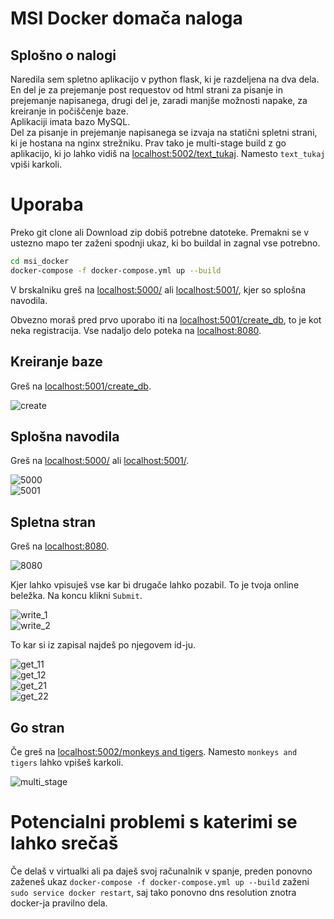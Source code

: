 # MSI Docker domača naloga
## Splošno o nalogi

Naredila sem spletno aplikacijo v python flask, ki je razdeljena na dva dela. En del je za prejemanje post requestov od html strani za pisanje in prejemanje napisanega, drugi del je, zaradi manjše možnosti napake, za kreiranje in počiščenje baze.  
Aplikaciji imata bazo MySQL.  
Del za pisanje in prejemanje napisanega se izvaja na statični spletni strani, ki je hostana na nginx strežniku. 
Prav tako je multi-stage build z go aplikacijo, ki jo lahko vidiš na [localhost:5002/text_tukaj](http://localhost:5002/text_tukaj). Namesto `text_tukaj` vpiši karkoli. 

# Uporaba
Preko git clone ali Download zip dobiš potrebne datoteke. Premakni se v ustezno mapo ter zaženi spodnji ukaz, ki bo buildal in zagnal vse potrebno.

```bash
cd msi_docker
docker-compose -f docker-compose.yml up --build
```
V brskalniku greš na [localhost:5000/](http://localhost:5000/) ali [localhost:5001/](http://localhost:5001/), kjer so splošna navodila.

Obvezno moraš pred prvo uporabo iti na [localhost:5001/create_db](http://localhost:5001/create_db), to je kot neka registracija. Vse nadaljo delo poteka na [localhost:8080](http://localhost:8080).

## Kreiranje baze
Greš na [localhost:5001/create_db](http://localhost:5001/create_db).  

![create](images/localhost5001_createdb.png) 

## Splošna navodila
Greš na [localhost:5000/](http://localhost:5000/) ali [localhost:5001/](http://localhost:5001/).    

![5000](images/localhost5000.png)  
![5001](images/localhost5001.png) 

## Spletna stran
Greš na [localhost:8080](http://localhost:8080).  

![8080](images/8080.png)  

Kjer lahko vpisuješ vse kar bi drugače lahko pozabil. To je tvoja online beležka. Na koncu klikni `Submit`.  

![write_1](images/write_before.png)  
![write_2](images/write_after.png)  

To kar si iz zapisal najdeš po njegovem id-ju. 

![get_11](images/get_before.png)  
![get_12](images/get_before_2.png)  
![get_21](images/get_after.png)  
![get_22](images/get_after2.png)  

## Go stran
Če greš na [localhost:5002/monkeys and tigers](http://localhost:5002/monkeys_and_tigers). Namesto `monkeys and tigers` lahko vpišeš karkoli. 

![multi_stage](images/multi_stage.png)  


# Potencialni problemi s katerimi se lahko srečaš
Če delaš v virtualki ali pa daješ svoj računalnik v spanje, preden ponovno zaženeš ukaz `docker-compose -f docker-compose.yml up --build` zaženi `sudo service docker restart`, saj tako ponovno dns resolution znotra docker-ja pravilno dela. 